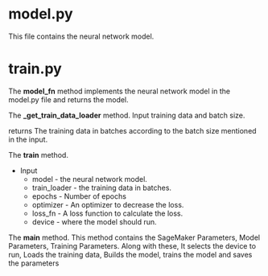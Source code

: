 # model.py

This file contains the neural network model.

# train.py

The **model_fn** method implements the neural network model in the model.py file and returns the model. 

The **_get_train_data_loader** method.
  Input 
    training data and batch size.
  
  returns
    The training data in batches according to the batch size mentioned in the input.
    
The **train** method.
  * Input
    * model - the neural network model.
    * train_loader - the training data in batches.
    * epochs - Number of epochs
    * optimizer - An optimizer to decrease the loss.
    * loss_fn - A loss function to calculate the loss.
    * device - where the model should run.

The **main** method.
  This method contains the SageMaker Parameters, Model Parameters, Training Parameters.
  Along with these, It selects the device to run, Loads the training data, Builds the model, trains the model and saves the parameters
